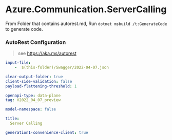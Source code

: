 # Azure.Communication.ServerCalling

From Folder that contains autorest.md, Run `dotnet msbuild /t:GenerateCode` to generate code.

### AutoRest Configuration
> see https://aka.ms/autorest

```yaml
input-file:
    -  $(this-folder)/Swagger/2022-04-07.json

clear-output-folder: true
client-side-validation: false
payload-flattening-threshold: 1

openapi-type: data-plane
tag: V2022_04_07_preview

model-namespace: false

title:
  Server Calling

generation1-convenience-client: true
```
